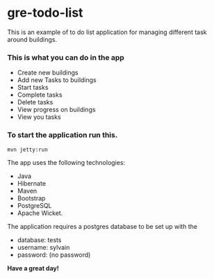 # gre-todo-list
This is an example of to do list application for managing different task around buildings.

### This is what you can do in the app 
* Create new buildings
* Add new Tasks to buildings
* Start tasks 
* Complete tasks
* Delete tasks
* View progress on buildings
* View you tasks

### To start the application run this.

```sh
mvn jetty:run  
```

The app uses the following technologies:

* Java
* Hibernate
* Maven
* Bootstrap
* PostgreSQL
* Apache Wicket.


The application requires a postgres database to be set up with the
* database: tests
* username: sylvain 
* password:     (no password)


**Have a great day!**

